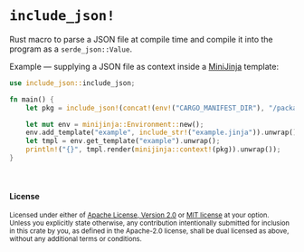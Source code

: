 `include_json!`
===============

Rust macro to parse a JSON file at compile time and compile it into the program
as a `serde_json::Value`.

Example &mdash; supplying a JSON file as context inside a [MiniJinja] template:

[MiniJinja]: https://github.com/mitsuhiko/minijinja

```rust
use include_json::include_json;

fn main() {
    let pkg = include_json!(concat!(env!("CARGO_MANIFEST_DIR"), "/package.json"));

    let mut env = minijinja::Environment::new();
    env.add_template("example", include_str!("example.jinja")).unwrap();
    let tmpl = env.get_template("example").unwrap();
    println!("{}", tmpl.render(minijinja::context!(pkg)).unwrap());
}
```

<br>

#### License

<sup>
Licensed under either of <a href="LICENSE-APACHE">Apache License, Version
2.0</a> or <a href="LICENSE-MIT">MIT license</a> at your option.
</sup>

<br>

<sub>
Unless you explicitly state otherwise, any contribution intentionally submitted
for inclusion in this crate by you, as defined in the Apache-2.0 license, shall
be dual licensed as above, without any additional terms or conditions.
</sub>
